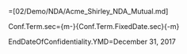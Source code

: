 =[02/Demo/NDA/Acme_Shirley_NDA_Mutual.md]

Conf.Term.sec={m-}{Conf.Term.FixedDate.sec}{-m}

EndDateOfConfidentiality.YMD=December 31, 2017